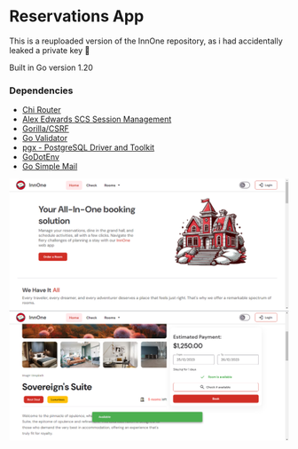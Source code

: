 # Reservations App

This is a reuploaded version of the InnOne repository, as i had accidentally leaked a private key 🙈

Built in Go version 1.20 

### Dependencies
- [Chi Router](https://github.com/go-chi/chi)
- [Alex Edwards SCS Session Management](https://github.com/alexedwards/scs)
- [Gorilla/CSRF](https://github.com/gorilla/csrf) 
- [Go Validator](https://github.com/asaskevich/govalidator)
- [pgx - PostgreSQL Driver and Toolkit](https://github.com/jackc/pgx)
- [GoDotEnv](https://github.com/joho/godotenv)
- [Go Simple Mail](https://github.com/xhit/go-simple-mail)

<img src="https://github.com/Noblefel/InnOne-bookings-web-app/blob/main/static/images/homepage.PNG">
<img src="https://github.com/Noblefel/InnOne-bookings-web-app/blob/main/static/images/roompage.PNG">
